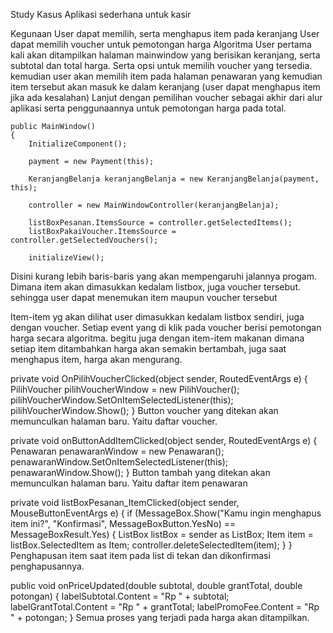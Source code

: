 Study Kasus
Aplikasi sederhana untuk kasir

Kegunaan
User dapat memilih, serta menghapus item pada keranjang
User dapat memilih voucher untuk pemotongan harga
Algoritma
User pertama kali akan ditampilkan halaman mainwindow yang berisikan keranjang, serta subtotal dan total harga. Serta opsi untuk memilih voucher yang tersedia. kemudian user akan memilih item pada halaman penawaran yang kemudian item tersebut akan masuk ke dalam keranjang (user dapat menghapus item jika ada kesalahan) Lanjut dengan pemilihan voucher sebagai akhir dari alur aplikasi serta penggunaannya untuk pemotongan harga pada total.

    public MainWindow()
    {
        InitializeComponent();

        payment = new Payment(this);

        KeranjangBelanja keranjangBelanja = new KeranjangBelanja(payment, this);

        controller = new MainWindowController(keranjangBelanja);

        listBoxPesanan.ItemsSource = controller.getSelectedItems();
        listBoxPakaiVoucher.ItemsSource = controller.getSelectedVouchers();

        initializeView();
Disini kurang lebih baris-baris yang akan mempengaruhi jalannya progam. Dimana item akan dimasukkan kedalam listbox, juga voucher tersebut. sehingga user dapat menemukan item maupun voucher tersebut

Item-item yg akan dilihat user dimasukkan kedalam listbox sendiri, juga dengan voucher. Setiap event yang di klik pada voucher berisi pemotongan harga secara algoritma. begitu juga dengan item-item makanan dimana setiap item ditambahkan harga akan semakin bertambah, juga saat menghapus item, harga akan mengurang.

private void OnPilihVoucherClicked(object sender, RoutedEventArgs e)
{
    PilihVoucher pilihVoucherWindow = new PilihVoucher();
    pilihVoucherWindow.SetOnItemSelectedListener(this);
    pilihVoucherWindow.Show();
}
Button voucher yang ditekan akan memunculkan halaman baru. Yaitu daftar voucher.

private void onButtonAddItemClicked(object sender, RoutedEventArgs e)
{
    Penawaran penawaranWindow = new Penawaran();
    penawaranWindow.SetOnItemSelectedListener(this);
    penawaranWindow.Show();
}
Button tambah yang ditekan akan memunculkan halaman baru. Yaitu daftar item penawaran

private void listBoxPesanan_ItemClicked(object sender, MouseButtonEventArgs e)
{
    if (MessageBox.Show("Kamu ingin menghapus item ini?",
            "Konfirmasi", MessageBoxButton.YesNo) == MessageBoxResult.Yes)
    {
        ListBox listBox = sender as ListBox;
        Item item = listBox.SelectedItem as Item;
        controller.deleteSelectedItem(item);
    }
}
Penghapusan item saat item pada list di tekan dan dikonfirmasi penghapusannya.

public void onPriceUpdated(double subtotal,  double grantTotal, double potongan)
{
    labelSubtotal.Content = "Rp " + subtotal;
    labelGrantTotal.Content = "Rp " + grantTotal;
    labelPromoFee.Content = "Rp " + potongan;
}
Semua proses yang terjadi pada harga akan ditampilkan.
